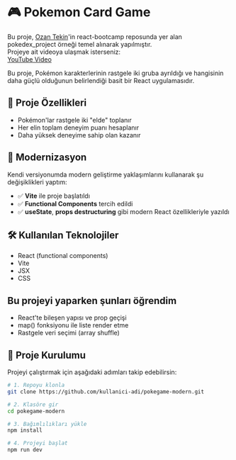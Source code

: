 # 🎮 Pokemon Card Game

Bu proje, [Ozan Tekin](https://github.com/ozantekin)'in react-bootcamp reposunda yer alan pokedex_project örneği temel alınarak yapılmıştır.  
Projeye ait videoya ulaşmak isterseniz:  
[YouTube Video](https://www.youtube.com/watch?v=MONerFBEmNw)


Bu proje, Pokémon karakterlerinin rastgele iki gruba ayrıldığı ve hangisinin daha güçlü olduğunun belirlendiği basit bir React uygulamasıdır.

## 📌 Proje Özellikleri

- Pokémon'lar rastgele iki "elde" toplanır
- Her elin toplam deneyim puanı hesaplanır
- Daha yüksek deneyime sahip olan kazanır



## 🚀 Modernizasyon

Kendi versiyonumda modern geliştirme yaklaşımlarını kullanarak şu değişiklikleri yaptım:

- ✅ **Vite** ile proje başlatıldı
- ✅ **Functional Components** tercih edildi
- ✅ **useState**, **props destructuring** gibi modern React özellikleriyle yazıldı

## 🛠️ Kullanılan Teknolojiler

- React (functional components)
- Vite
- JSX
- CSS

## Bu projeyi yaparken şunları öğrendim

- React'te bileşen yapısı ve prop geçişi
- map() fonksiyonu ile liste render etme
- Rastgele veri seçimi (array shuffle)


## 📂 Proje Kurulumu

Projeyi çalıştırmak için aşağıdaki adımları takip edebilirsin:

```bash
# 1. Repoyu klonla
git clone https://github.com/kullanici-adi/pokegame-modern.git

# 2. Klasöre gir
cd pokegame-modern

# 3. Bağımlılıkları yükle
npm install

# 4. Projeyi başlat
npm run dev
